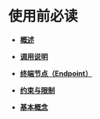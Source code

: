 # 使用前必读<a name="dns_api_10000"></a>

-   **[概述](概述.md)**  

-   **[调用说明](调用说明.md)**  

-   **[终端节点（Endpoint）](终端节点（Endpoint）.md)**  

-   **[约束与限制](约束与限制.md)**  

-   **[基本概念](基本概念.md)**  


